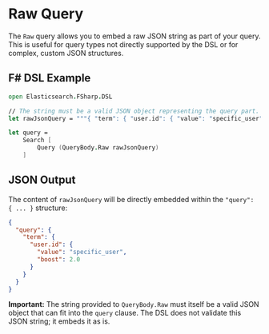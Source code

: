 # Raw Query

The `Raw` query allows you to embed a raw JSON string as part of your query. This is useful for query types not directly supported by the DSL or for complex, custom JSON structures.

## F# DSL Example

```fsharp
open Elasticsearch.FSharp.DSL

// The string must be a valid JSON object representing the query part.
let rawJsonQuery = """{ "term": { "user.id": { "value": "specific_user", "boost": 2.0 } } }"""

let query =
    Search [
        Query (QueryBody.Raw rawJsonQuery)
    ]
```

## JSON Output

The content of `rawJsonQuery` will be directly embedded within the `"query": { ... }` structure:

```json
{
  "query": {
    "term": {
      "user.id": {
        "value": "specific_user",
        "boost": 2.0
      }
    }
  }
}
```

**Important:** The string provided to `QueryBody.Raw` must itself be a valid JSON object that can fit into the `query` clause. The DSL does not validate this JSON string; it embeds it as is.
